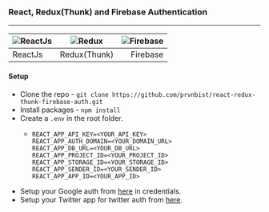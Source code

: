 ### React, Redux(Thunk) and Firebase Authentication
___

| ![ReactJs](https://res.cloudinary.com/prvnbist/image/upload/c_scale,h_80/v1564054850/React.js_logo-512_bvpygm.png "ReactJs")        | ![Redux](https://res.cloudinary.com/prvnbist/image/upload/c_scale,h_65/v1564054926/logo_a1hglt.png "Redux")           | ![Firebase](https://res.cloudinary.com/prvnbist/image/upload/c_scale,h_80/v1564055091/firebase_logo_k3wraf.png "Firebase")  |
| ------------- |:-------------:| -----:|
| ReactJs | Redux(Thunk) | Firebase |

#### Setup
- Clone the repo - `git clone https://github.com/prvnbist/react-redux-thunk-firebase-auth.git` 
- Install packages - `npm install`
- Create a `.env` in the root folder.
  - ```
    REACT_APP_API_KEY=<YOUR_API_KEY>
    REACT_APP_AUTH_DOMAIN=<YOUR_DOMAIN_URL>
    REACT_APP_DB_URL=<YOUR_DB_URL>
    REACT_APP_PROJECT_ID=<YOUR_PROJECT_ID>
    REACT_APP_STORAGE_ID=<YOUR_STORAGE_ID>
    REACT_APP_SENDER_ID=<YOUR_SENDER_ID>
    REACT_APP_APP_ID=<YOUR_APP_ID>
    ``` 
- Setup your Google auth from [here](https://console.cloud.google.com/apis/credentials) in credentials.
- Setup your Twitter app for twitter auth from [here](https://developer.twitter.com/en/apps).
  
